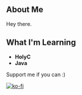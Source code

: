 
## About Me

Hey there.

## What I'm Learning 

- **HolyC**
- **Java**

Support me if you can :)

[![ko-fi](https://ko-fi.com/img/githubbutton_sm.svg)](https://ko-fi.com/S6S712GRBI)




